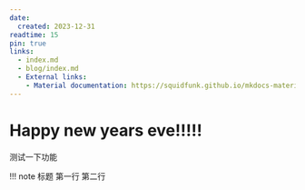 ```yaml
---
date:
  created: 2023-12-31
readtime: 15
pin: true
links:
  - index.md
  - blog/index.md
  - External links:
    - Material documentation: https://squidfunk.github.io/mkdocs-material
---
```


# Happy new years eve!!!!!

测试一下功能

!!! note 标题
    第一行
    第二行